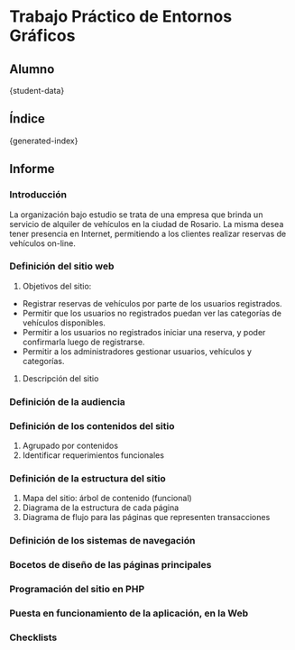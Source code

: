 # Trabajo Práctico de Entornos Gráficos

## Alumno
{student-data}

## Índice
{generated-index}

## Informe

### Introducción
La organización bajo estudio se trata de una empresa que brinda un servicio de
alquiler de vehículos en la ciudad de Rosario. La misma desea tener presencia en Internet, permitiendo a los clientes realizar reservas de vehículos on-line.

### Definición del sitio web
1. Objetivos del sitio:
  * Registrar reservas de vehículos por parte de los usuarios registrados.
  * Permitir que los usuarios no registrados puedan ver las categorías de vehículos disponibles.
  * Permitir a los usuarios no registrados iniciar una reserva, y poder confirmarla luego de registrarse.
  * Permitir a los administradores gestionar usuarios, vehículos y categorías.
1. Descripción del sitio

### Definición de la audiencia

### Definición de los contenidos del sitio
1. Agrupado por contenidos
1. Identificar requerimientos funcionales

### Definición de la estructura del sitio
1. Mapa del sitio: árbol de contenido (funcional)
1. Diagrama de la estructura de cada página
1. Diagrama de flujo para las páginas que representen transacciones

### Definición de los sistemas de navegación

### Bocetos de diseño de las páginas principales

### Programación del sitio en PHP

### Puesta en funcionamiento de la aplicación, en la Web

### Checklists
